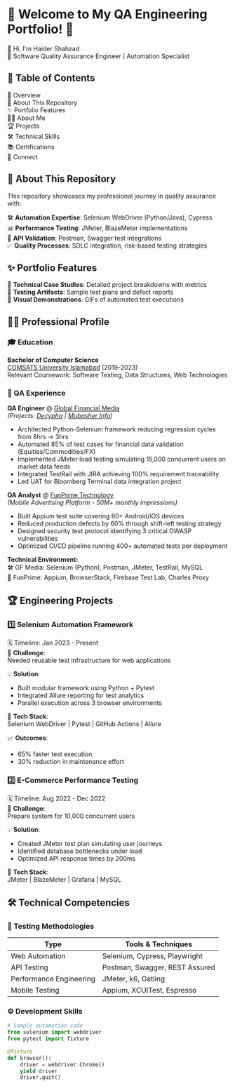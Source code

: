 # 🌟 Welcome to My QA Engineering Portfolio! 🌟
👋 Hi, I'm Haider Shahzad  
🚀 Software Quality Assurance Engineer | Automation Specialist  

## 📌 Table of Contents
🚀 Overview  
🎯 About This Repository  
✨ Portfolio Features  
👨‍💻 About Me  
🏆 Projects  
🛠️ Technical Skills  
📚 Certifications  
🤝 Connect  

## 🎯 About This Repository
This repository showcases my professional journey in quality assurance with:  

🛠️ **Automation Expertise**: Selenium WebDriver (Python/Java), Cypress  
📊 **Performance Testing**: JMeter, BlazeMeter implementations  
🔗 **API Validation**: Postman, Swagger test integrations  
✅ **Quality Processes**: SDLC integration, risk-based testing strategies  

## ✨ Portfolio Features
📝 **Technical Case Studies**: Detailed project breakdowns with metrics  
📂 **Testing Artifacts**: Sample test plans and defect reports  
🎨 **Visual Demonstrations**: GIFs of automated test executions  

## 👨‍💻 Professional Profile
### 🎓 Education
**Bachelor of Computer Science**  
[COMSATS University Islamabad](https://www.comsats.edu.pk/) (2019-2023)  
Relevant Coursework: Software Testing, Data Structures, Web Technologies

### 🧪 QA Experience
**QA Engineer** @ [Global Financial Media](https://www.globalfinancialmedia.com)  
*(Projects: [Decypha](https://www.decypha.com/) | [Mubasher Info](https://www.mubasher.info/))*  
- Architected Python-Selenium framework reducing regression cycles from 8hrs → 3hrs  
- Automated 85% of test cases for financial data validation (Equities/Commodities/FX)  
- Implemented JMeter load testing simulating 15,000 concurrent users on market data feeds  
- Integrated TestRail with JIRA achieving 100% requirement traceability  
- Led UAT for Bloomberg Terminal data integration project  

**QA Analyst** @ [FunPrime Technology](https://funprimetechnology.com)  
*(Mobile Advertising Platform - 50M+ monthly impressions)*  
- Built Appium test suite covering 80+ Android/iOS devices  
- Reduced production defects by 60% through shift-left testing strategy  
- Designed security test protocol identifying 3 critical OWASP vulnerabilities  
- Optimized CI/CD pipeline running 400+ automated tests per deployment  

**Technical Environment:**  
🛠️ GF Media: Selenium (Python), Postman, JMeter, TestRail, MySQL  
📱 FunPrime: Appium, BrowserStack, Firebase Test Lab, Charles Proxy  
## 🏆 Engineering Projects

### 1️⃣ Selenium Automation Framework
🗓 Timeline: Jan 2023 - Present  
🚀 **Challenge**:  
Needed reusable test infrastructure for web applications  

💡 **Solution**:  
- Built modular framework using Python + Pytest  
- Integrated Allure reporting for test analytics  
- Parallel execution across 3 browser environments  

🔧 **Tech Stack**:  
Selenium WebDriver | Pytest | GitHub Actions | Allure  

📈 **Outcomes**:  
- 65% faster test execution  
- 30% reduction in maintenance effort  

### 2️⃣ E-Commerce Performance Testing
🗓 Timeline: Aug 2022 - Dec 2022  
🚀 **Challenge**:  
Prepare system for 10,000 concurrent users  

💡 **Solution**:  
- Created JMeter test plan simulating user journeys  
- Identified database bottlenecks under load  
- Optimized API response times by 200ms  

🔧 **Tech Stack**:  
JMeter | BlazeMeter | Grafana | MySQL  

## 🛠️ Technical Competencies
### 🧪 Testing Methodologies
| **Type**               | **Tools & Techniques**                 |
|------------------------|----------------------------------------|
| Web Automation         | Selenium, Cypress, Playwright         |
| API Testing            | Postman, Swagger, REST Assured        |
| Performance Engineering| JMeter, k6, Gatling                   |
| Mobile Testing         | Appium, XCUITest, Espresso            |

### ⚙️ Development Skills
```python
# Sample automation code
from selenium import webdriver
from pytest import fixture

@fixture
def browser():
    driver = webdriver.Chrome()
    yield driver
    driver.quit()
